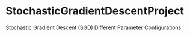 # StochasticGradientDescentProject
Stochastic Gradient Descent (SGD) Different Parameter Configurations
